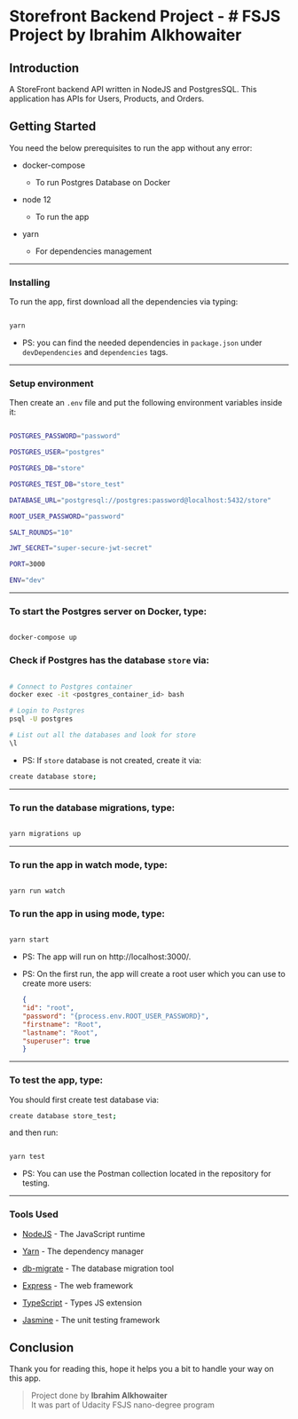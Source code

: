 
# Storefront Backend Project - # FSJS Project by Ibrahim Alkhowaiter

  

## Introduction

  

A StoreFront backend API written in NodeJS and PostgresSQL. This application has APIs for Users, Products, and Orders.

  

## Getting Started

You need the below prerequisites to run the app without any error:

- docker-compose 
	- To run Postgres Database on Docker

- node 12 
	- To run the app

- yarn 
	- For dependencies management

  
<hr>

### Installing

To run the app, first download all the dependencies via typing:

```bash

yarn

```
-   PS: you can find the needed dependencies in  `package.json`  under  `devDependencies`  and  `dependencies`  tags.
  
<hr>

### Setup environment

  

Then create an `.env`  file and put the following environment variables inside it:

```bash

POSTGRES_PASSWORD="password"

POSTGRES_USER="postgres"

POSTGRES_DB="store"

POSTGRES_TEST_DB="store_test"

DATABASE_URL="postgresql://postgres:password@localhost:5432/store"

ROOT_USER_PASSWORD="password"

SALT_ROUNDS="10"

JWT_SECRET="super-secure-jwt-secret"

PORT=3000

ENV="dev"

```

  
<hr>

### To start the Postgres server on Docker, type:

```bash

docker-compose up

```

  

### Check if Postgres has the database `store` via:

```bash

# Connect to Postgres container
docker exec -it <postgres_container_id> bash

# Login to Postgres
psql -U postgres

# List out all the databases and look for store
\l
```

- PS: If ``store`` database is not created, create it via:
```bash
create database store;
```
  
<hr>

### To run the database migrations, type:

```bash

yarn migrations up

```

  
<hr>

### To run the app in watch mode, type:

```bash

yarn run watch

```

### To run the app in using mode, type:

```bash

yarn start

```

  

- PS: The app will run on http://localhost:3000/.

  

- PS: On the first run, the app will create a root user which you can use to create more users:

	```json
	{
	"id": "root",
	"password": "{process.env.ROOT_USER_PASSWORD}",
	"firstname": "Root",
	"lastname": "Root",
	"superuser": true
	}
	```

  
<hr>

### To  test  the app, type:

You should first create test database via:
```bash
create database store_test;
```
and then run:
```bash

yarn test

```

  

- PS: You can use the Postman collection located in the repository for testing.

  
<hr>

### Tools Used
*  [NodeJS](https://nodejs.org/) - The JavaScript runtime

*  [Yarn](https://yarnpkg.com/) - The dependency manager

*  [db-migrate](https://db-migrate.readthedocs.io/en/latest/) - The database migration tool

*  [Express](https://expressjs.com) - The web framework

*  [TypeScript](https://www.typescriptlang.org/) - Types JS extension

*  [Jasmine](https://jasmine.github.io/) - The unit testing framework

## Conclusion

Thank you for reading this, hope it helps you a bit to handle your way on this app.

> Project done by  **Ibrahim Alkhowaiter**  
> It was part of Udacity FSJS nano-degree program